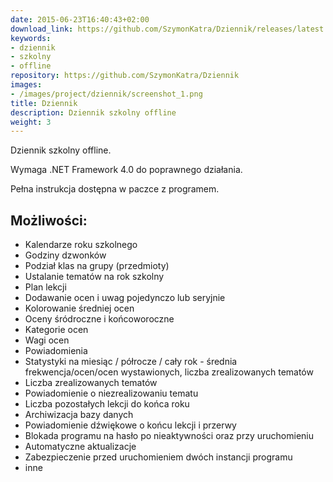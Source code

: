 ```yaml
---
date: 2015-06-23T16:40:43+02:00
download_link: https://github.com/SzymonKatra/Dziennik/releases/latest
keywords:
- dziennik
- szkolny
- offline
repository: https://github.com/SzymonKatra/Dziennik
images:
- /images/project/dziennik/screenshot_1.png
title: Dziennik
description: Dziennik szkolny offline
weight: 3
---
```


Dziennik szkolny offline.

Wymaga .NET Framework 4.0 do poprawnego działania.

Pełna instrukcja dostępna w paczce z programem.

## Możliwości:

- Kalendarze roku szkolnego
- Godziny dzwonków
- Podział klas na grupy (przedmioty)
- Ustalanie tematów na rok szkolny
- Plan lekcji
- Dodawanie ocen i uwag pojedynczo lub seryjnie
- Kolorowanie średniej ocen
- Oceny śródroczne i końcoworoczne
- Kategorie ocen
- Wagi ocen
- Powiadomienia
- Statystyki na miesiąc / półrocze / cały rok - średnia frekwencja/ocen/ocen wystawionych, liczba zrealizowanych tematów
- Liczba zrealizowanych tematów
- Powiadomienie o niezrealizowaniu tematu
- Liczba pozostałych lekcji do końca roku
- Archiwizacja bazy danych
- Powiadomienie dźwiękowe o końcu lekcji i przerwy
- Blokada programu na hasło po nieaktywności oraz przy uruchomieniu
- Automatyczne aktualizacje
- Zabezpieczenie przed uruchomieniem dwóch instancji programu
- inne